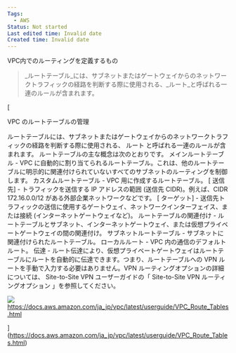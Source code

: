 ```yaml
---
Tags:
  - AWS
Status: Not started
Last edited time: Invalid date
Created time: Invalid date
---
```

VPC内でのルーティングを定義するもの

> _ルートテーブル_には、サブネットまたはゲートウェイからのネットワークトラフィックの経路を判断する際に使用される、_ルート_と呼ばれる一連のルールが含まれます。

[

VPC のルートテーブルの管理

ルートテーブルには、サブネットまたはゲートウェイからのネットワークトラフィックの経路を判断する際に使用される、 ルート と呼ばれる一連のルールが含まれます。 ルートテーブルの主な概念は次のとおりです。 メインルートテーブル - VPC に自動的に割り当てられるルートテーブル。これは、他のルートテーブルに明示的に関連付けられていないすべてのサブネットのルーティングを制御します。 カスタムルートテーブル - VPC 用に作成するルートテーブル。 [ 送信先] - トラフィックを送信する IP アドレスの範囲 (送信先 CIDR)。例えば、CIDR 172.16.0.0/12 がある外部企業ネットワークなどです。 [ ターゲット] - 送信先トラフィックの送信に使用するゲートウェイ、ネットワークインターフェイス、または接続 (インターネットゲートウェイなど)。 ルートテーブルの関連付け - ルートテーブルとサブネット、インターネットゲートウェイ、または仮想プライベートゲートウェイの間の関連付け。 サブネットルートテーブル - サブネットに関連付けられたルートテーブル。 ローカルルート - VPC 内の通信のデフォルトルート。 伝達 - ルート伝達により、仮想プライベートゲートウェイはルートテーブルにルートを自動的に伝達できます。つまり、ルートテーブルへの VPN ルートを手動で入力する必要はありません。VPN ルーティングオプションの詳細については、 Site-to-Site VPN ユーザーガイドの「 Site-to-Site VPN ルーティングオプション 」を参照してください。

![](https://docs.aws.amazon.com/assets/images/favicon.ico)https://docs.aws.amazon.com/ja_jp/vpc/latest/userguide/VPC_Route_Tables.html



](https://docs.aws.amazon.com/ja_jp/vpc/latest/userguide/VPC_Route_Tables.html)